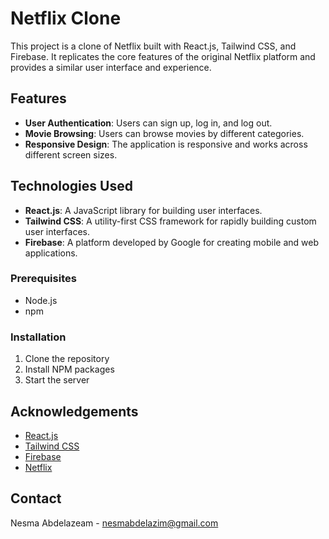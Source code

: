 # Netflix Clone

This project is a clone of Netflix built with React.js, Tailwind CSS, and Firebase. It replicates the core features of the original Netflix platform and provides a similar user interface and experience.

## Features

- **User Authentication**: Users can sign up, log in, and log out.
- **Movie Browsing**: Users can browse movies by different categories.
- **Responsive Design**: The application is responsive and works across different screen sizes.

## Technologies Used

- **React.js**: A JavaScript library for building user interfaces.
- **Tailwind CSS**: A utility-first CSS framework for rapidly building custom user interfaces.
- **Firebase**: A platform developed by Google for creating mobile and web applications.

### Prerequisites

- Node.js
- npm

### Installation

1. Clone the repository
2. Install NPM packages
3. Start the server

## Acknowledgements

- [React.js](https://reactjs.org/)
- [Tailwind CSS](https://tailwindcss.com/)
- [Firebase](https://firebase.google.com/)
- [Netflix](https://www.netflix.com/)

## Contact

Nesma Abdelazeam - nesmabdelazim@gmail.com